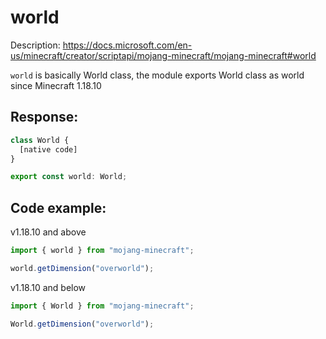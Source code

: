 # world

Description: https://docs.microsoft.com/en-us/minecraft/creator/scriptapi/mojang-minecraft/mojang-minecraft#world

`world` is basically World class, the module exports World class as world since Minecraft 1.18.10

## Response:

```ts
class World {
  [native code]
}

export const world: World;
```

## Code example:

v1.18.10 and above

```js
import { world } from "mojang-minecraft";

world.getDimension("overworld");
```

v1.18.10 and below

```js
import { World } from "mojang-minecraft";

World.getDimension("overworld");
```
